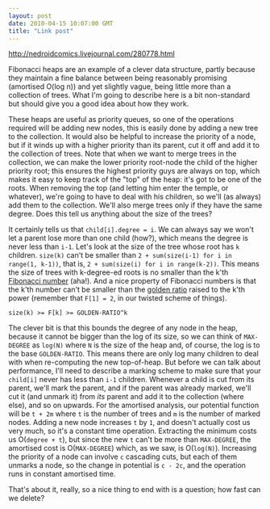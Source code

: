 ```yaml
---
layout: post
date: 2010-04-15 10:07:00 GMT
title: "Link post"
---
```

<http://nedroidcomics.livejournal.com/280778.html>

Fibonacci heaps are an example of a clever data structure, partly because they maintain a fine balance between being reasonably promising (amortised O(log n)) and yet slightly vague, being little more than a collection of trees.  What I'm going to describe here is a bit non-standard but should give you a good idea about how they work.

These heaps are useful as priority queues, so one of the operations required will be adding new nodes, this is easily done by adding a new tree to the collection.  It would also be helpful to increase the priority of a node, but if it winds up with a higher priority than its parent, cut it off and add it to the collection of trees.  Note that when we want to merge trees in the collection, we can make the lower priority root-node the child of the higher priority root; this ensures the highest priority guys are always on top, which makes it easy to keep track of the "top" of the heap: it's got to be one of the roots.  When removing the top (and letting him enter the temple, or whatever), we're going to have to deal with his children, so we'll (as always) add them to the collection.  We'll also merge trees only if they have the same degree.  Does this tell us anything about the size of the trees?

It certainly tells us that `child[i].degree = i`.  We can always say we won't let a parent lose more than one child (how?), which means the degree is never less than `i-1`.  Let's look at the size of the tree whose root has `k` children.  `size(k)` can't be smaller than `2 + sum(size(i-1) for i in range(1, k-1))`, that is, `2 + sum(size(i) for i in range(k-2))`.  This means the size of trees with k-degree-ed roots is no smaller than the k'th [Fibonacci number](http://www.gocomics.com/foxtrot/2009/02/08/) (aha!).  And a nice property of Fibonacci numbers is that the k'th number can't be smaller than the [golden ratio](http://en.wikipedia.org/wiki/Golden_ratio#Architecture) raised to the k'th power (remember that `F[1] = 2`, in our twisted scheme of things).

    size(k) >= F[k] >= GOLDEN-RATIO^k

The clever bit is that this bounds the degree of any node in the heap, because it cannot be bigger than the log of its size, so we can think of `MAX-DEGREE` as `log(N)` where `N` is the size of the heap and, of course, the log is to the base `GOLDEN-RATIO`.  This means there are only log many children to deal with when re-computing the new top-of-heap.  But before we can talk about performance, I'll need to describe a marking scheme to make sure that your `child[i]` never has less than `i-1` children.  Whenever a child is cut from its parent, we'll mark the parent, and if the parent was already marked, we'll cut it (and unmark it) from _its_ parent and add it to the collection (where else), and so on upwards.  For the amortised analysis, our potential function will be `t + 2m` where `t` is the number of trees and `m` is the number of marked nodes.  Adding a new node increases `t` by `1`, and doesn't actually cost us very much, so it's a constant time operation.  Extracting the minimum costs us O(`degree + t`), but since the new `t` can't be more than `MAX-DEGREE`, the amortised cost is O(`MAX-DEGREE`) which, as we saw, is O(`log(N)`). Increasing the priority of a node can involve `c` cascading cuts, but each of them unmarks a node, so the change in potential is `c - 2c`, and the operation runs in constant amortised time.

That's about it, really, so a nice thing to end with is a question; how fast can we delete?
